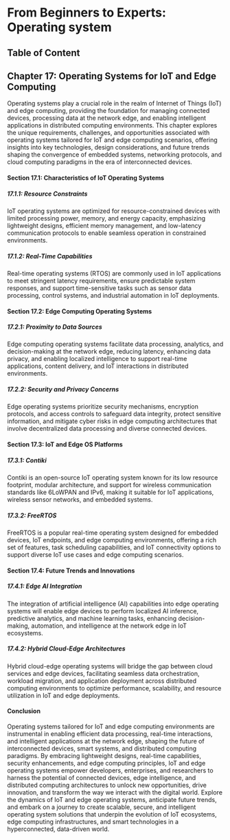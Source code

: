 # From Beginners to Experts: Operating system
## Table of Content
## Chapter 17: Operating Systems for IoT and Edge Computing

Operating systems play a crucial role in the realm of Internet of Things (IoT) and edge computing, providing the foundation for managing connected devices, processing data at the network edge, and enabling intelligent applications in distributed computing environments. This chapter explores the unique requirements, challenges, and opportunities associated with operating systems tailored for IoT and edge computing scenarios, offering insights into key technologies, design considerations, and future trends shaping the convergence of embedded systems, networking protocols, and cloud computing paradigms in the era of interconnected devices.

#### Section 17.1: Characteristics of IoT Operating Systems

##### 17.1.1: Resource Constraints

IoT operating systems are optimized for resource-constrained devices with limited processing power, memory, and energy capacity, emphasizing lightweight designs, efficient memory management, and low-latency communication protocols to enable seamless operation in constrained environments.

##### 17.1.2: Real-Time Capabilities

Real-time operating systems (RTOS) are commonly used in IoT applications to meet stringent latency requirements, ensure predictable system responses, and support time-sensitive tasks such as sensor data processing, control systems, and industrial automation in IoT deployments.

#### Section 17.2: Edge Computing Operating Systems

##### 17.2.1: Proximity to Data Sources

Edge computing operating systems facilitate data processing, analytics, and decision-making at the network edge, reducing latency, enhancing data privacy, and enabling localized intelligence to support real-time applications, content delivery, and IoT interactions in distributed environments.

##### 17.2.2: Security and Privacy Concerns

Edge operating systems prioritize security mechanisms, encryption protocols, and access controls to safeguard data integrity, protect sensitive information, and mitigate cyber risks in edge computing architectures that involve decentralized data processing and diverse connected devices.

#### Section 17.3: IoT and Edge OS Platforms

##### 17.3.1: Contiki

Contiki is an open-source IoT operating system known for its low resource footprint, modular architecture, and support for wireless communication standards like 6LoWPAN and IPv6, making it suitable for IoT applications, wireless sensor networks, and embedded systems.

##### 17.3.2: FreeRTOS

FreeRTOS is a popular real-time operating system designed for embedded devices, IoT endpoints, and edge computing environments, offering a rich set of features, task scheduling capabilities, and IoT connectivity options to support diverse IoT use cases and edge computing scenarios.

#### Section 17.4: Future Trends and Innovations

##### 17.4.1: Edge AI Integration

The integration of artificial intelligence (AI) capabilities into edge operating systems will enable edge devices to perform localized AI inference, predictive analytics, and machine learning tasks, enhancing decision-making, automation, and intelligence at the network edge in IoT ecosystems.

##### 17.4.2: Hybrid Cloud-Edge Architectures

Hybrid cloud-edge operating systems will bridge the gap between cloud services and edge devices, facilitating seamless data orchestration, workload migration, and application deployment across distributed computing environments to optimize performance, scalability, and resource utilization in IoT and edge deployments.

#### Conclusion

Operating systems tailored for IoT and edge computing environments are instrumental in enabling efficient data processing, real-time interactions, and intelligent applications at the network edge, shaping the future of interconnected devices, smart systems, and distributed computing paradigms. By embracing lightweight designs, real-time capabilities, security enhancements, and edge computing principles, IoT and edge operating systems empower developers, enterprises, and researchers to harness the potential of connected devices, edge intelligence, and distributed computing architectures to unlock new opportunities, drive innovation, and transform the way we interact with the digital world. Explore the dynamics of IoT and edge operating systems, anticipate future trends, and embark on a journey to create scalable, secure, and intelligent operating system solutions that underpin the evolution of IoT ecosystems, edge computing infrastructures, and smart technologies in a hyperconnected, data-driven world.
